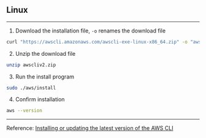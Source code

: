 
## Linux
___

1. Download the installation file, `-o` renames the download file
```bash
curl "https://awscli.amazonaws.com/awscli-exe-linux-x86_64.zip" -o "awscliv2.zip"
```

2. Unzip the download file
```bash
unzip awscliv2.zip
```

3. Run the install program
```bash
sudo ./aws/install
```

4. Confirm installation
```bash
aws --version
```

___

Reference: [Installing or updating the latest version of the AWS CLI](https://docs.aws.amazon.com/cli/latest/userguide/getting-started-install.html)
